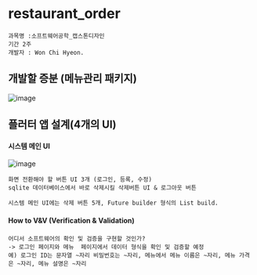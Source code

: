 # restaurant_order
```
과목명 :소프트웨어공학_캡스톤디자인 
기간 2주
개발자 : Won Chi Hyeon.
```

## 개발할 증분 (메뉴관리 패키지)
![image](https://user-images.githubusercontent.com/58906858/235354473-43ae6cef-1fed-4c0c-9270-31266ecaf453.png)

## 플러터 앱 설계(4개의 UI)

#### 시스템 메인 UI
![image](https://user-images.githubusercontent.com/58906858/235354653-31a48061-356b-4bfb-90ac-b854fb2883f5.png)
```
화면 전환해야 할 버튼 UI 3개 (로그인, 등록, 수정)
sqlite 데이터베이스에서 바로 삭제시킬 삭제버튼 UI & 로그아웃 버튼

시스템 메인 UI에는 삭제 버튼 5개, Future builder 형식의 List build.
```

#### How to V&V (Verification & Validation)
```
어디서 소프트웨어의 확인 및 검증을 구현할 것인가?
-> 로그인 페이지와 메뉴  페이지에서 데이터 형식을 확인 및 검증할 예정 
예) 로그인 ID는 문자열 ~자리 비밀번호는 ~자리, 메뉴에서 메뉴 이름은 ~자리, 메뉴 가격은 ~자리, 메뉴 설명은 ~자리
```
